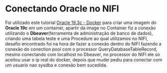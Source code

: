 # Conectando Oracle no NIFI

Foi utilizado este tutorial [Oracle 19.3c - Docker](https://github.com/steveswinsburg/oracle19c-docker) para criar uma imagem do **Oracle 19c**
em um container, apartir da image no Container fiz a conexão utilizando o **Dbeaver**(ferramenta de administração de banco de dados), criando
uma tabela teste e uma Procedure ao qual utilizamos no NIFI, desafio encontrado foi na hora de fazer a conexão dentro do NIFI fazendo a conexão
do conection pool com o processor QueryDatabaseTableRecord, mesmo conectando com localhost no Dbeaver, no processor do NIFI ele só aceitou usar
o ip real do docker, depois que mudei pediu para conectar com um usuario nao sysdba e conexão bem sucedida.
